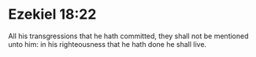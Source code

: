 # Ezekiel 18:22

All his transgressions that he hath committed, they shall not be mentioned unto him: in his righteousness that he hath done he shall live.